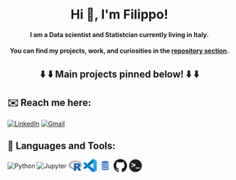 <div align="center">

# Hi 👋, I'm Filippo!
#### I am a Data scientist and Statistcian currently living in Italy.
#### You can find my projects, work, and curiosities in the [repository section](https://github.com/filippo2206?tab=repositories).
## :arrow_down: :arrow_down: Main projects pinned below! :arrow_down: :arrow_down:

</div>

##  ✉️ Reach me here:
[![LinkedIn](https://img.shields.io/badge/LinkedIn-0077B5?style=for-the-badge&logo=linkedin&logoColor=white)](https://www.linkedin.com/in/filippo-boldrini-62b913167)
[![Gmail](https://img.shields.io/badge/Gmail-D14836?style=for-the-badge&logo=gmail&logoColor=white)](mailto:filiboldro98@gmail.com)

## 🔨 Languages and Tools:

<div align="left">
  
  <img align="center" alt="Python" width="30px" src="https://upload.wikimedia.org/wikipedia/commons/thumb/c/c3/Python-logo-notext.svg/600px-Python-logo-notext.svg.png" />
  <img align="center" alt="Jupyter" width="30px" src="https://upload.wikimedia.org/wikipedia/commons/thumb/3/38/Jupyter_logo.svg/1200px-Jupyter_logo.svg.png" />
  <img align="center" alt="R" width="30px" src="https://raw.githubusercontent.com/github/explore/80688e429a7d4ef2fca1e82350fe8e3517d3494d/topics/r/r.png" />
  <img align="center" alt="Visual Studio Code" width="30px" src="https://raw.githubusercontent.com/github/explore/80688e429a7d4ef2fca1e82350fe8e3517d3494d/topics/visual-studio-code/visual-studio-code.png" />
  <img align="center" alt="SQL" width="30px" src="https://raw.githubusercontent.com/github/explore/80688e429a7d4ef2fca1e82350fe8e3517d3494d/topics/sql/sql.png" />
  <img align="center" alt="GitHub" width="30px" src="https://raw.githubusercontent.com/github/explore/78df643247d429f6cc873026c0622819ad797942/topics/github/github.png" />
  <img align="center" alt="Terminal" width="30px" src="https://raw.githubusercontent.com/github/explore/78df643247d429f6cc873026c0622819ad797942/topics/terminal/terminal.png" />

</div>
